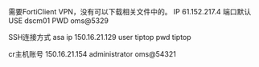  

需要FortiClient VPN，没有可以下载相关文件中的。
IP   61.152.217.4 端口默认
USE  dscm01
PWD  oms@5329
 
SSH连接方式 asa
ip 150.16.21.129
user tiptop
pwd  tiptop

cr主机账号
150.16.21.154
administrator
oms@54321